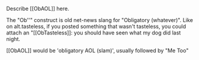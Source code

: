 

Describe [[ObAOL]] here.

The "Ob''" construct is old net-news slang for "Obligatory (whatever)".  Like on alt.tasteless, if you posted something that wasn't tasteless, you could attach an "[[ObTasteless]]: you should have seen what my dog did last night.

[[ObAOL]] would be 'obligatory AOL (slam)', usually followed by "Me Too"